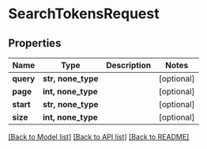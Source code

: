 # SearchTokensRequest


## Properties
Name | Type | Description | Notes
------------ | ------------- | ------------- | -------------
**query** | **str, none_type** |  | [optional] 
**page** | **int, none_type** |  | [optional] 
**start** | **str, none_type** |  | [optional] 
**size** | **int, none_type** |  | [optional] 

[[Back to Model list]](../README.md#documentation-for-models) [[Back to API list]](../README.md#documentation-for-api-endpoints) [[Back to README]](../README.md)


